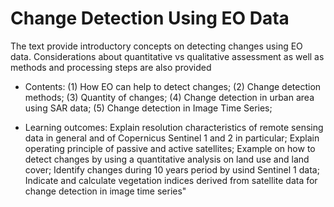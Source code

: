 # Change Detection Using EO Data 

The text provide introductory concepts on detecting changes using EO data. Considerations about quantitative vs qualitative assessment as well as methods and processing steps are also provided 

* Contents:
(1) How EO can help to detect changes; 
(2) Change detection methods;
(3) Quantity of changes; 
(4) Change detection in urban area using SAR data; 
(5) Change detection in Image Time Series;
  
* Learning outcomes: Explain resolution characteristics of remote sensing data in general and of Copernicus Sentinel 1 and 2 in particular; Explain operating principle of passive and active satellites; Example on how to detect changes by using a quantitative analysis on land use and land cover; Identify changes during 10 years period by usind Sentinel 1 data; Indicate and calculate vegetation indices derived from satellite data for change detection in image time series"


